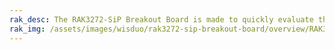 ```yaml
---
rak_desc: The RAK3272-SiP Breakout Board is made to quickly evaluate the RAK3272-SiP module. It has standard 2.54mm pin headers, which allow easy access to most GPIO pins.
rak_img: /assets/images/wisduo/rak3272-sip-breakout-board/overview/RAK3272-SiP-Breakout.png
---
```


<rk-redirect to="/Product-Categories/WisDuo/RAK3272-SiP-Breakout-Board/Overview/" />